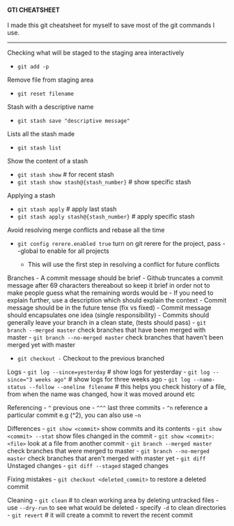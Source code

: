 #### GTI CHEATSHEET

I made this git cheatsheet for myself to save most of the git commands I use.

***

Checking what will be staged to the staging area interactively
* `git add -p`

Remove file from staging area
* `git reset filename`

Stash with a descriptive name
* `git stash save "descriptive message"`

Lists all the stash made
* `git stash list`

Show the content of a stash
* `git stash show`  # for recent stash
* `git stash show stash@{stash_number}`  # show specific stash

Applying a stash
* `git stash apply`  # apply last stash
* `git stash apply stash@{stash_number}`   # apply specific stash

Avoid resolving merge conflicts and rebase all the time
* `git config rerere.enabled true` turn on git rerere for the project, pass --global to enable for all projects

    - This will use the first step in resolving a conflict for future conflicts

Branches
    - A commit message should be brief
    - Github truncates a commit message after 69 characters thereabout so keep it brief in order not to make people guess what the remaining words would be
    - If you need to explain further, use a description which should explain the context
    - Commit message should be in the future tense (fix vs fixed)
    - Commit message should encapsulates one idea (single responsibility)
    - Commits should generally leave your branch in a clean state, (tests should pass)
    - `git branch --merged master` check branches that have been merged with master
    - `git branch --no-merged master` check branches that haven't been merged yet with master

* `git checkout -`  Checkout to the previous branched


Logs
    - `git log --since=yesterday`  # show logs for yesterday
    - `git log --since="3 weeks ago"`   # show logs for three weeks ago
    - `git log --name-status --follow --oneline filename` # this helps you check history of a file, from when the name was changed, how it was moved around etc


Referencing
    - `^` previous one
    - `^^^` last three commits
    - `^n` reference a particular commit e.g (^2), you can also use `~n`


Differences
    - `git show <commit>` show commits and its contents
    - `git show <commit> --stat` show files changed in the commit
    - `git show <commit>:<file>` look at a file from another commit
    - `git branch --merged master` check branches that were merged to master
    - `git branch --no-merged master` check branches that aren't merged with master yet
    - `git diff` Unstaged changes
    - `git diff --staged` staged changes


Fixing mistakes
    - `git checkout <deleted_commit>` to restore a deleted commit


Cleaning
    - `git clean` # to clean working area by deleting untracked files
    - use `--dry-run` to see what would be deleted
    - specify `-d` to clean directories
    - `git revert` # it will create a commit to revert the recent commit
